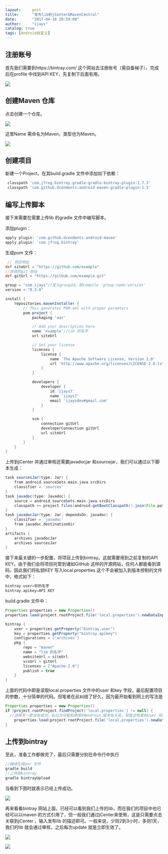 ```yaml
---
layout:     post
title:      "发布lib到jCenter&MavenCentral"
date:       "2017-04-18 20:59:00"
author:     "ijays"
catalog: true
tags: [Android自定义]
---
```




## 注册账号

首先我们需要到https://bintray.com/ 这个网站去注册账号（需自备梯子），完成后在profile 中找到API KEY，先复制下后面有用。

![](http://upload-images.jianshu.io/upload_images/565012-53408b0c5da6b799.png?imageMogr2/auto-orient/strip%7CimageView2/2/w/1080)

## 创建Maven 仓库

点击创建一个仓库。

![](http://upload-images.jianshu.io/upload_images/565012-22779e49e24bcb11.png?imageMogr2/auto-orient/strip%7CimageView2/2/w/500)

这里Name 需命名为Maven，类型也为Maven。

![](http://upload-images.jianshu.io/upload_images/565012-6c8f355d963979f9.png?imageMogr2/auto-orient/strip%7CimageView2/2/w/1080)

## 创建项目

新建一个Project，在其build.gradle 文件中添加如下依赖：

```groovy
 classpath 'com.jfrog.bintray.gradle:gradle-bintray-plugin:1.7.3'
 classpath 'com.github.dcendents:android-maven-gradle-plugin:1.5'
```

## 编写上传脚本

接下来需要在需要上传lib 的gradle 文件中编写脚本。

添加plugin：

```groovy
apply plugin: 'com.github.dcendents.android-maven'
apply plugin: 'com.jfrog.bintray'
```

 生成pom 文件：

```groovy
 // 项目地址
def siteUrl = "https://github.com/example"
//项目的git 地址
def gitUrl = "https://github.com/example.git"

group = "com.ijays"//定义groupId，即compile 'group:name:version'
version = "0.3.0"

install {
    repositories.mavenInstaller {
        // This generates POM.xml with proper paramters
        pom.project {
            packaging 'aar'

            // Add your description here
            name 'example'//lib 的名字
            url siteUrl

            // Set your license
            licenses {
                license {
                    name 'The Apache Software License, Version 2.0'
                    url 'http://www.apache.org/licenses/LICENSE-2.0.txt'
                }
            }

            developers {
                developer {
                    id 'ijays7'
                    name 'ijays7'
                    email 'ijaysdev#gmail.com'
                }
            }

            scm {
                connection gitUrl
                developerConnection gitUrl
                url siteUrl
            }
        }
    }
}
```

上传到jCenter 并通过审核还需要javadocjar 和sourcejar，我们可以通过以下脚本生成：

```groovy
task sourcesJar(type: Jar) {
    from android.sourceSets.main.java.srcDirs
    classifier = 'sources'
}
task javadoc(type: Javadoc) {
    source = android.sourceSets.main.java.srcDirs
    classpath += project.files(android.getBootClasspath().join(File.pathSeparator))
}
task javadocJar(type: Jar, dependsOn: javadoc) {
    classifier = 'javadoc'
    from javadoc.destinationDir
}
artifacts {
    archives javadocJar
    archives sourcesJar
}
```

接下来最关键的一步配置，将项目上传到bintray。这就需要用到之前复制的API KEY。由于我们会将项目托管到诸如GitHub 这样的开源网站，任何人都能看到源码，因此我们将私钥KEY 写入local.properties 这个不会被加入到版本控制的文件中，格式如下：

```groovy
bintray.user=你的名字
bintray.apikey=API KEY
```

build.gradle 文件中：

```groovy
Properties properties = new Properties()
properties.load(project.rootProject.file('local.properties').newDataInputStream())

bintray {
    user = properties.getProperty("bintray.user")
    key = properties.getProperty("bintray.apikey")
    configurations = ['archives']
    pkg {
        repo = "maven"
        name = "lib 的名字"
        websiteUrl = siteUrl
        vcsUrl = gitUrl
        licenses = ["Apache-2.0"]
        publish = true
    }
}
```

上面的代码中即是读取local.properties 文件中的user 和key 字段，最后配置项目的参数，十分简单的代码。但笔者在此纠结了好久，因为最开始看到网上的写法是

```groovy
Properties properties = new Properties()
if (project.rootProject.findProject('local.properties') != null) {
  //这样写一直没有成功，私以为可能和使用的Android 版本有关系，导致没有拿到user 和key 的值
    properties.load(project.rootProject.file('local.properties').newDataInputStream())
}
```

## 上传到bintray

至此，准备工作都做完了，最后只需要分别在命令行中执行

```groovy
//编译生成aar 文件
gradle build 
//上传到bintray
gradle bintrayUpload
```

当看到下图时就表示已经上传成功。

![](http://upload-images.jianshu.io/upload_images/565012-3c6e9d5ffc16db79.png?imageMogr2/auto-orient/strip%7CimageView2/2/w/500)

再来看看bintray 网站上面，已经可以看到我们上传的lib，而在我们的项目中也已经可以以maven 的方式引用了，但一般我们通过jCenter来使用，这是只需要点击关联到jCenter ，输入发布lib 的描述即可。一般来说，少则2到3小时，多则1天，我们的lib 就会通过审核，之后每次update 就是立即生效了。

![](http://upload-images.jianshu.io/upload_images/565012-60aab8801b6ffc42.png?imageMogr2/auto-orient/strip%7CimageView2/2/w/720)



![](http://upload-images.jianshu.io/upload_images/565012-98963ee45e555738.png?imageMogr2/auto-orient/strip%7CimageView2/2/w/720)



